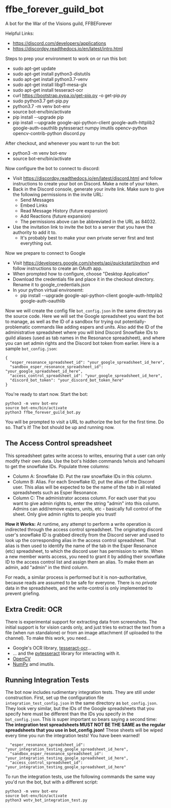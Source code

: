 # ffbe_forever_guild_bot
A bot for the War of the Visions guild, FFBEForever

Helpful Links:
* https://discord.com/developers/applications
* https://discordpy.readthedocs.io/en/latest/intro.html

Steps to prep your environment to work on or run this bot:
* sudo apt-get update
* sudo apt-get install python3-distutils
* sudo apt-get install python3.7-venv
* sudo apt-get install libgl1-mesa-glx
* sudo apt-get install tesseract-ocr
* curl https://bootstrap.pypa.io/get-pip.py -o get-pip.py
* sudo python3.7 get-pip.py
* python3.7 -m venv bot-env
* source bot-env/bin/activate
* pip install --upgrade pip
* pip install --upgrade google-api-python-client google-auth-httplib2 google-auth-oauthlib pytesseract numpy imutils opencv-python opencv-contrib-python discord.py

After checkout, and whenever you want to run the bot:
* python3 -m venv bot-env
* source bot-env/bin/activate

Now configure the bot to connect to discord:
* Visit https://discordpy.readthedocs.io/en/latest/discord.html and follow instructions to create your bot on Discord. Make a note of your token.
* Back in the Discord console, generate your invite link. Make sure to give the following permissions in the invite URL:
  * Send Messages
  * Embed Links
  * Read Message History (future expansion)
  * Add Reactions (future expansion)
  * The permissions above can be abbreviated in the URL as 84032.
* Use the invitation link to invite the bot to a server that you have the authority to add it to.
  * It's probably best to make your own private server first and test everything out.

Now we prepare to connect to Google
* Visit https://developers.google.com/sheets/api/quickstart/python and follow instructions to create an OAuth app.
* When prompted how to configure, choose "Desktop Application"
* Download the credentials file and place it in the checkout directory. Rename it to google_credentials.json
* In your python virtual environemt:
  * pip install --upgrade google-api-python-client google-auth-httplib2 google-auth-oauthlib

Now we will create the config file ```bot_config.json``` in the same directory as the source code. Here we will set the Google spreadsheet you want the bot to manage, as well as the ID of a sandbox for trying out potentially-problematic commands like adding espers and units. Also add the ID of the administrative spreadsheet where you will bind Discord Snowflake IDs to guild aliases (used as tab names in the Resonance spreadsheet), and where you can set admin rights and the Discord bot token from earlier. Here is a sample ```bot_config.json```:
```
{
  "esper_resonance_spreadsheet_id": "your_google_spreadsheet_id_here",
  "sandbox_esper_resonance_spreadsheet_id": "your_google_spreadsheet_id_here",
  "access_control_spreadsheet_id": "your_google_spreadsheet_id_here",
  "discord_bot_token": "your_discord_bot_token_here"
}
```

You're ready to start now. Start the bot:
```
python3 -m venv bot-env
source bot-env/bin/activate
python3 ffbe_forever_guild_bot.py
```
You will be prompted to visit a URL to authorize the bot for the first time. Do so. That's it! The bot should be up and running now.


## The Access Control spreadsheet

This spreadsheet gates write access to writes, ensuring that a user can only modify their own data. Use the bot's hidden commands !whois <username> and !whoami to get the snowflake IDs. Populate three columns:
* Column A: Snowflake ID. Put the raw snowflake IDs in this column.
* Column B: Alias. For each Snowflake ID, put the alias of the Discord user. This alias will be expected to be the name of the tab in all related spreadsheets such as Esper Resonance.
* Column C: The administrator access column. For each user that you want to give admin rights to, enter the string "admin" into this column. Admins can add/remove espers, units, etc - basically full control of the sheet. Only give admin rights to people you trust!

**How it Works:**
At runtime, any attempt to perform a write operation is indirected through the access control spreadsheet. The originating discord user's snowflake ID is grabbed directly from the Discord server and used to look up the corresponding alias in the access control spreadsheet. That alias is then used to identify the name of the tab in the Esper Resonance (etc) spreadsheet, to which the discord user has permission to write. When a new member wants access, you need to grant it by adding their snowflake ID to the access control list and assign them an alias. To make them an admin, add "admin" in the third column.

For reads, a similar process is performed but it is non-authoritative, because reads are assumed to be safe for everyone. There is no *private* data in the spreadsheets, and the write-control is only implemented to prevent griefing.


## Extra Credit: OCR
There is experimental support for extracting data from screenshots. The initial support is for vision cards only, and just tries to extract the text from a file (when run standalone)
or from an image attachment (if uploaded to the channel). To make this work, you need...
* Google's OCR library, [tesseract-ocr](https://github.com/tesseract-ocr/tesseract)...
* ... and the [pytesseract](https://pypi.org/project/pytesseract/) library for interacting with it.
* [OpenCV](https://pypi.org/project/opencv-python/)
* [NumPy](https://numpy.org/) amd imutils.


## Running Integration Tests
The bot now includes rudimentary integration tests. They are still under construction.
First, set up the configuration file ```integration_test_config.json``` in the same directory as ```bot_config.json```. They look very similar, but the IDs of the Google spreadsheets that you specify here must be 
different than the IDs you specify in the ```bot_config.json```. This is super important so bears saying a second time: **The integration test spreadsheets MUST NOT BE THE SAME as the regular spreadsheets that you use in bot_config.json!** These sheets will be wiped every time you run the integration tests! You have been warned!
```
  "esper_resonance_spreadsheet_id": "your_integration_testing_google_spreadsheet_id_here",
  "sandbox_esper_resonance_spreadsheet_id": "your_integration_testing_google_spreadsheet_id_here",
  "access_control_spreadsheet_id": "your_integration_testing_google_spreadsheet_id_here"
```

To run the integration tests, use the following commands the same way you'd run the bot, but with a different script:
```
python3 -m venv bot-env
source bot-env/bin/activate
python3 wotv_bot_integration_test.py
```
